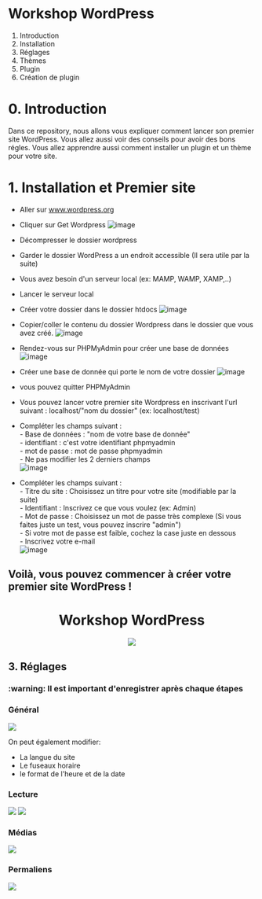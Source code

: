 <h1>Workshop WordPress</h1>

1. Introduction
2. Installation
3. Réglages
4. Thèmes
5. Plugin
6. Création de plugin

# 0. Introduction

Dans ce repository, nous allons vous expliquer comment lancer son premier site WordPress. Vous allez aussi voir des conseils pour avoir des bons régles.
Vous allez apprendre aussi comment installer un plugin et un thème pour votre site.


# 1. Installation et Premier site

- Aller sur www.wordpress.org
  
- Cliquer sur Get Wordpress
  ![image](Images/image1.png)

- Décompresser le dossier wordpress

- Garder le dossier WordPress a un endroit accessible (Il sera utile par la suite)

- Vous avez besoin d'un serveur local (ex: MAMP, WAMP, XAMP,..)
  
- Lancer le serveur local

- Créer votre dossier dans le dossier htdocs
![image](Images/image2.png)

- Copier/coller le contenu du dossier Wordpress dans le dossier que vous avez créé.
![image](Images/image3.png)

- Rendez-vous sur PHPMyAdmin pour créer une base de données
![image](Images/image4.png)

- Créer une base de donnée qui porte le nom de votre dossier
![image](Images/image5.png)

- vous pouvez quitter PHPMyAdmin
  
- Vous pouvez lancer votre premier site Wordpress en inscrivant l'url suivant :
    localhost/"nom du dossier" (ex: localhost/test)

- Compléter les champs suivant :  
        - Base de données : "nom de votre base de donnée"  
        - identifiant : c'est votre identifiant phpmyadmin  
        - mot de passe : mot de passe phpmyadmin  
        - Ne pas modifier les 2 derniers champs  
![image](Images/image6.png)

- Compléter les champs suivant :   
        - Titre du site : Choisissez un titre pour votre site (modifiable par la suite)  
        - Identifiant : Inscrivez ce que vous voulez (ex: Admin)  
        - Mot de passe : Choisissez un mot de passe très complexe (Si vous faites      juste un test, vous pouvez inscrire "admin")  
        - Si votre mot de passe est faible, cochez la case juste en dessous  
        - Inscrivez votre e-mail  
![image](Images/image7.png)

## Voilà, vous pouvez commencer à créer votre premier site WordPress !
<h1 align=center> Workshop WordPress</h1>

<p align=center>
<img src="https://img.shields.io/badge/Wordpress-21759B?style=for-the-badge&logo=wordpress&logoColor=white">
</p>


<h2>3. Réglages </h2>

<h3>:warning: Il est important d'enregistrer après chaque étapes</h3>

<h3>Général</h3>
<img src="https://user-images.githubusercontent.com/98603007/183042799-f246cabd-051d-47c9-8f80-05d3fdab8f2d.png">

On peut également modifier:
- La langue du site
- Le fuseaux horaire
- le format de l'heure et de la date

<h3>Lecture</h3>
<img src="https://user-images.githubusercontent.com/98603007/183045848-254254cc-ff52-4c03-bc48-0b3837161de6.png">
<img src="https://user-images.githubusercontent.com/98603007/183046667-ca96222b-f9f6-40c9-88ff-13a555e450ee.png">

<h3>Médias</h3>
<img src="https://user-images.githubusercontent.com/98603007/183047948-c59182be-c7bc-4ded-b740-a353835c6f3a.png">

<h3>Permaliens</h3>
<img src="https://user-images.githubusercontent.com/98603007/183050458-7b3f2ac3-9563-42ba-b37b-a1f930ced886.png">


